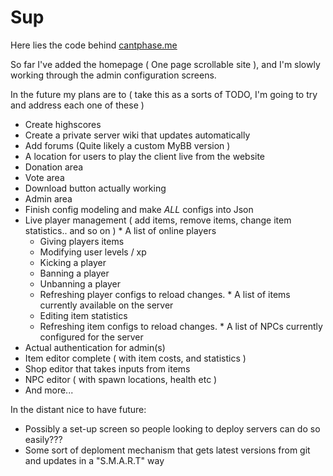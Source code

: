 # Sup

Here lies the code behind [cantphase.me](http://cantphase.me)

So far I've added the homepage ( One page scrollable site ), and I'm slowly working through the admin configuration screens.

In the future my plans are to ( take this as a sorts of TODO, I'm going to try and address each one of these )
  * Create highscores
  * Create a private server wiki that updates automatically
  * Add forums (Quite likely a custom MyBB version )
  * A location for users to play the client live from the website
  * Donation area
  * Vote area
  * Download button actually working
  * Admin area
   * Finish config modeling and make _ALL_ configs into Json
   * Live player management ( add items, remove items, change item statistics.. and so on )
    * A list of online players
     * Giving players items
     * Modifying user levels / xp
     * Kicking a player
     * Banning a player
     * Unbanning a player
     * Refreshing player configs to reload changes.
    * A list of items currently available on the server
     * Editing item statistics
     * Refreshing item configs to reload changes.
    * A list of NPCs currently configured for the server
   * Actual authentication for admin(s)
   * Item editor complete ( with item costs, and statistics )
   * Shop editor that takes inputs from items
   * NPC editor ( with spawn locations, health etc )
   * And more...

In the distant nice to have future:
  * Possibly a set-up screen so people looking to deploy servers can do so easily???
  * Some sort of deploment mechanism that gets latest versions from git and updates in a "S.M.A.R.T" way


